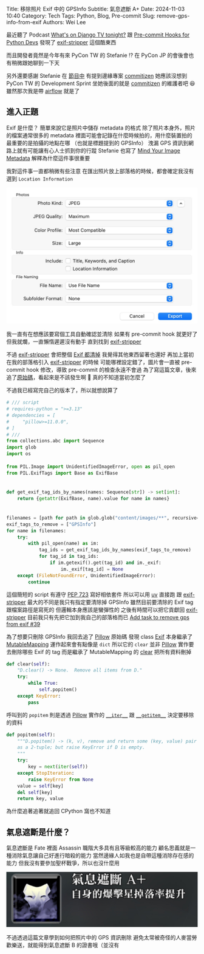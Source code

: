 Title: 移除照片 Exif 中的 GPSInfo
Subtitle: 氣息遮斷 A+
Date: 2024-11-03 10:40
Category: Tech
Tags: Python, Blog, Pre-commit
Slug: remove-gps-info-from-exif
Authors: Wei Lee

最近聽了 Podcast [What's on Django TV tonight?][pythonbytes] 跟 [Pre-commit Hooks for Python Devs][talkpython]
發現了 [exif-stripper][exif-stripper] 這個酷東西

<!--more-->

而且開發者竟然是今年有來 PyCon TW 的 Stefanie ⁉️
在 PyCon JP 的會後會也有稍微跟她聊到一下天

另外還要感謝 Stefanie 在 [節目中][talkpython] 有提到邊緣專案 [commitizen][commitizen]
她應該沒想到 PyCon TW 的 Development Sprint 坐她後面的就是 [commitizen][commitizen] 的維護者吧 😆
雖然那次我是帶 [airflow][airflow] 就是了

## 進入正題
Exif 是什麼？
簡單來說它是照片中儲存 metadata 的格式
除了照片本身外，照片的檔案通常很多的 metadata
裡面可能會記錄在什麼時候拍的，用什麼裝置拍的
最重要的是拍攝的地點在哪 （也就是標題提到的 GPSInfo）
洩漏 GPS 資訊到網路上就有可能讓有心人士抓到你的行蹤
Stefanie 也寫了 [Mind Your Image Metadata][Mind Your Image Metadata] 解釋為什麼這件事很重要

我對這件事一直都稍微有些注意
在匯出照片放上部落格的時候，都會確定我沒有選到 `Location Information`

![export-location](/images/posts-image/2024-remove-gps-info-from-exif/export-location.jpg)

我一直有在想應該要寫個工具自動確認並清除
如果有 pre-commit hook 就更好了
但我就爛，一直懶惰遲遲沒有動手
直到找到 [exif-stripper][exif-stripper]

不過 [exif-stripper][exif-stripper] 會把整個 [Exif 都清掉][exifclear]
我覺得其他東西留著也還好
再加上當初在我的部落格引入 [exif-stripper][exif-stripper] 的時候
可能哪裡設定錯了，圖片會一直被 pre-commit hook 修改，導致 pre-commit 的檢查永遠不會過
為了寫這篇文章，後來追了[原始碼][exifcheck]，看起來是不該發生啊 🤔
真的不知道當初怎麼了

不過我已經寫完自己的版本了，所以就想說算了

```python
# /// script
# requires-python = ">=3.13"
# dependencies = [
#     "pillow>=11.0.0",
# ]
# ///
from collections.abc import Sequence
import glob
import os

from PIL.Image import UnidentifiedImageError, open as pil_open
from PIL.ExifTags import Base as ExifBase


def get_exif_tag_ids_by_names(names: Sequence[str]) -> set[int]:
    return {getattr(ExifBase, name).value for name in names}


filenames = [path for path in glob.glob("content/images/**", recursive=True) if os.path.isfile(path)]
exif_tags_to_remove = ["GPSInfo"]
for name in filenames:
    try:
        with pil_open(name) as im:
            tag_ids = get_exif_tag_ids_by_names(exif_tags_to_remove)
            for tag_id in tag_ids:
                if im.getexif().get(tag_id) and im._exif:
                    im._exif[tag_id] = None
    except (FileNotFoundError, UnidentifiedImageError):
        continue
```

這個簡短的 script 有遵守 [PEP 723][PEP 723] 寫好相依套件
所以可以用 [uv][uv] 直接跑
跟 [exif-stripper][exif-stripper] 最大的不同是我只有指定要清除掉 GPSInfo
雖然目前要清除的 Exif tag 跟檔案路徑是寫死的
但邏輯本身應該是蠻彈性的
之後有時間可以把它貢獻回 [exif-stripper][exif-stripper]
目前我只有先把它加到我自己的部落格而已 [Add task to remove gps from exif #39](https://github.com/Lee-W/main-blog/pull/39)

為了想要只刪除 GPSInfo 我回去追了 [Pillow][Pillow] 原始碼
發現 class [Exif][Exif-class] 本身繼承了 [MutableMapping][MutableMapping]
運作起來會有點像是 `dict`
所以它的 `clear` 並非 [Pillow][Pillow] 實作要去刪除哪些 Exif 的 tag
而是繼承了 MutableMapping 的 [clear][clear] 把所有資料刪掉

```python
def clear(self):
    "D.clear() -> None.  Remove all items from D."
    try:
        while True:
            self.popitem()
    except KeyError:
        pass
```

呼叫到的 `popitem` 則是透過 [Pillow][Pillow] 實作的 [`__iter__`][pillow-image-4194] 跟 [`__getitem__`][pillow-image-4174] 決定要移除的資料

```python
def popitem(self):
    """D.popitem() -> (k, v), remove and return some (key, value) pair
    as a 2-tuple; but raise KeyError if D is empty.
    """
    try:
        key = next(iter(self))
    except StopIteration:
        raise KeyError from None
    value = self[key]
    del self[key]
    return key, value
```

為什麼追著追著就追回 CPython
窩也不知道

## 氣息遮斷是什麼？
氣息遮斷是 Fate 裡面 Assassin 職階大多具有且等級較高的能力
顧名思義就是一種消除氣息讓自己好進行暗殺的能力
當然邊緣人如我也是自帶這種消除存在感的能力
但我沒有要參加聖杯戰爭，所以也沒什麼用

![Assassin](/images/posts-image/2024-remove-gps-info-from-exif/Assassin.jpeg)

不過透過這篇文章學到如何把照片中的 GPS 資訊刪除
避免太常被奇怪的人麥當勞歡樂送，就能得到氣息遮斷 B 的證書哦（並沒有

<!--references-->

[pythonbytes]: https://pythonbytes.fm/episodes/show/406/whats-on-django-tv-tonight
[talkpython]: https://talkpython.fm/episodes/show/482/pre-commit-hooks-for-python-devs
[exif-stripper]: https://github.com/stefmolin/exif-stripper
[exifclear]: https://github.com/stefmolin/exif-stripper/blob/d387c8b3be7b6df4d9ff6da005a1081caadf1476/src/exif_stripper/__init__.py#L32
[exifcheck]: https://github.com/stefmolin/exif-stripper/blob/d387c8b3be7b6df4d9ff6da005a1081caadf1476/src/exif_stripper/__init__.py#L31
[commitizen]: https://github.com/commitizen-tools/commitizen
[airflow]: https://github.com/apache/airflow/
[Mind Your Image Metadata]: https://stefaniemolin.com/articles/devx/pre-commit/exif-stripper/
[PEP 723]: https://peps.python.org/pep-0723/
[uv]: https://docs.astral.sh/uv/guides/scripts/#declaring-script-dependencies
[Pillow]: https://github.com/python-pillow/Pillow
[Exif-class]: https://github.com/python-pillow/Pillow/blob/5771f0ec37b9d503749050b6c38f67addbd5a19d/src/PIL/Image.py#L3865-L3871
[MutableMapping]: https://docs.python.org/3/library/collections.abc.html#collections.abc.MutableMapping
[clear]: https://github.com/python/cpython/blob/2f7793196a8feac9d5ce96ae0a8df0723ef1b044/Lib/_collections_abc.py#L971
[pillow-image-4194]: https://github.com/python-pillow/Pillow/blob/5771f0ec37b9d503749050b6c38f67addbd5a19d/src/PIL/Image.py#L4194
[pillow-image-4174]: https://github.com/python-pillow/Pillow/blob/5771f0ec37b9d503749050b6c38f67addbd5a19d/src/PIL/Image.py#L4174
